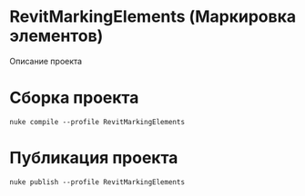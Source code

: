 # RevitMarkingElements (Маркировка элементов)
Описание проекта 

# Сборка проекта
```
nuke compile --profile RevitMarkingElements
```

# Публикация проекта
```
nuke publish --profile RevitMarkingElements
```
